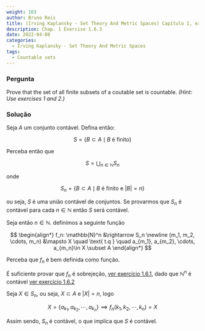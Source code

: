 ```yaml
---
weight: 163
author: Bruno Reis
title: (Irving Kaplansky - Set Theory And Metric Spaces) Capítulo 1, exercício 1.6.3
description: Chap. 1 Exercise 1.6.3
date: 2022-04-08
categories:
  - Irving Kaplansky - Set Theory And Metric Spaces
tags:
  - Countable sets
---
```

### Pergunta
Prove that the set of all finite subsets of a coutable set is countable. *(Hint: Use exercises 1 and 2.)*

### Solução
Seja $A$ um conjunto contável. Defina então:

$$
S = \lbrace B \subset A \mid \text{$B$ é finito} \rbrace
$$

Perceba então que

$$
S = \bigcup_{n \in \mathbb{N}} S_n
$$

onde

$$
S_n = \lbrace B \subset A \mid \text{$B$ é finito e $|B| = n$} \rbrace
$$

ou seja, $S$ é uma união contável de conjuntos. Se provarmos que $S_n$ é contável para cada $n \in \mathbb{N}$ então $S$ será contável.

Seja então $n \in \mathbb{N}$. definimos a seguinte função

$$
\begin{align*}
  f_n: \mathbb{N}^n &\rightarrow S_n \newline
  (m_1, m_2, \cdots, m_n) &\mapsto X \quad \text{ t.q } \quad a_{m_1}, a_{m_2}, \cdots, a_{m_n}\in X \subset A
\end{align*}
$$

Perceba que $f_n$ é bem definida como função.

É suficiente provar que $f_n$ é sobrejeção, [ver exercício 1.6.1](../exercise-1.6.1), dado que $\mathbb{N}^n$ é contável [ver exercício 1.6.2](../exercise-1.6.2)

Seja $X \in S_n$, ou seja, $X \subset A$ e $|X| = n$, logo 

$$
X = \lbrace a_{k_1}, a_{k_2}, \cdots, a_{k_n} \rbrace \implies f_n(k_1, k_2, \cdots, k_n) = X
$$

Assim sendo, $S_n$ é contável, o que implica que $S$ é contável.